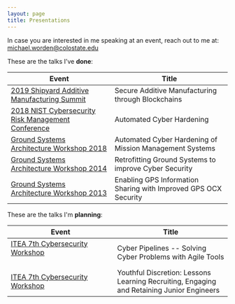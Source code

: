 ```yaml
---                                                                                                      
layout: page
title: Presentations
---
```


In case you are interested in me speaking at an event, reach out to me at:  <michael.worden@colostate.edu>


These are the talks I’ve  **done**:



|Event     | Title | 
| ---        |    ----   | 
|[2019 Shipyard Additive Manufacturing Summit](https://arl.psu.edu/sams)| Secure Additive Manufacturing through Blockchains |       
|[2018 NIST Cybersecurity Risk Management Conference](https://csrc.nist.gov/Events/2018/NIST-Cybersecurity-Risk-Management-Conference)| Automated Cyber Hardening|       
| [Ground Systems Architecture Workshop 2018](https://gsaw.org/past-proceedings/2018-2/) | Automated Cyber Hardening of Mission Management Systems      | 
| [Ground Systems Architecture Workshop 2014](https://gsaw.org/past-proceedings/2014-2/)  | Retrofitting Ground Systems to improve Cyber Security        | 
| [Ground Systems Architecture Workshop 2013](https://gsaw.org/past-proceedings/2013-2/)|Enabling GPS Information Sharing with Improved GPS OCX Security|


These are the talks I'm **planning**: 

|Event     | Title | 
| ---        |    ----   | 
| [ITEA 7th Cybersecurity Workshop](https://www.itea.org/event/7th-cybersecurity-workshop-2020/) &nbsp; &nbsp; &nbsp; &nbsp; &nbsp; &nbsp; &nbsp; &nbsp; &nbsp; &nbsp; &nbsp; &nbsp; &nbsp; &nbsp; &nbsp; &nbsp; &nbsp; &nbsp; &nbsp; &nbsp; &nbsp; &nbsp; &nbsp; &nbsp; &nbsp; &nbsp; &nbsp; &nbsp; &nbsp; &nbsp; &nbsp; &nbsp; &nbsp; &nbsp;|Cyber Pipelines -- Solving Cyber Problems with Agile Tools  |
|[ITEA 7th Cybersecurity Workshop](https://www.itea.org/event/7th-cybersecurity-workshop-2020/)|Youthful Discretion:  Lessons Learning Recruiting, Engaging and Retaining Junior Engineers |
 


